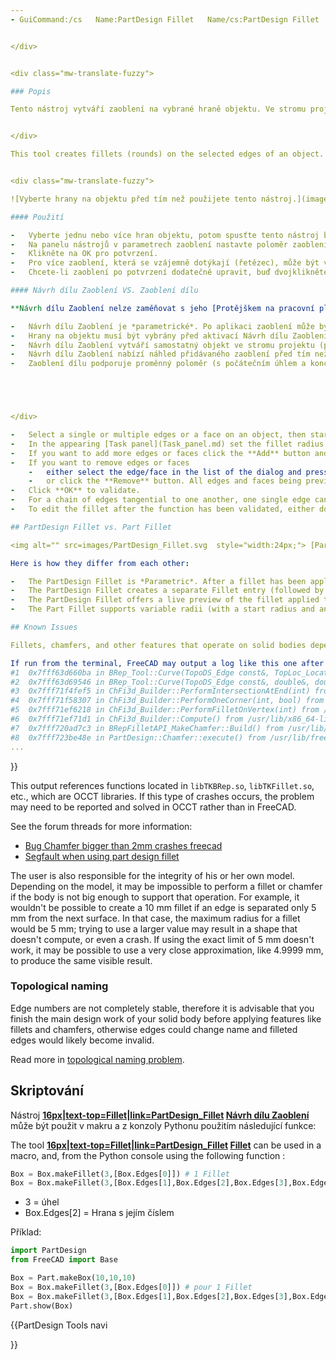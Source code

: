 ```yaml
---
- GuiCommand:/cs   Name:PartDesign Fillet   Name/cs:PartDesign Fillet   Workbenches:[MenuLocation:PartDesign → Fillet   SeeAlso:[[Part Fillet/cs|Part Fillet](PartDesign_Workbench/cs___PartDesign]],_Complete.md)---


</div>


<div class="mw-translate-fuzzy">

### Popis

Tento nástroj vytváří zaoblení na vybrané hraně objektu. Ve stromu projektu je vytvořena nová samostatné položka (následovaná pořadovým číslem jestliže v dokumentu už zaoblení existuje).


</div>

This tool creates fillets (rounds) on the selected edges of an object. A new separate Fillet entry (followed by a sequential number if there are already existing fillets in the document) is created in the project tree.


<div class="mw-translate-fuzzy">

![Vyberte hrany na objektu před tím než použijete tento nástroj.](images/PartDesign_Fillet-01.png ) ![V parametrech Zaoblení nastavte poloměr zaoblení.](images/PartDesign_Fillet-02.png ) ![Do stromu projektu je přidán objekt Zaoblení.](images/PartDesign_Fillet-03.png )

#### Použití

-   Vyberte jednu nebo více hran objektu, potom spusťte tento nástroj buď kliknutím na jeho ikonu nebo výběrem v menu.
-   Na panelu nástrojů v parametrech zaoblení nastavte poloměr zaoblení buď číslem nebo klikáním na šipky nahoru/dolu. Zadané zaoblení se zobrazí v reálném čase.
-   Klikněte na OK pro potvrzení.
-   Pro více zaoblení, která se vzájemně dotýkají (řetězec), může být vybrána jedna hrana; zaoblení se protáhne přes celý řetězec.
-   Chcete-li zaoblení po potvrzení dodatečně upravit, buď dvojklikněte na položku zaoblení ve stromu projektu nebo klikněte pravým tlačítkem na zaoblení a vyberte **Edit Fillet** (Úprava zaoblení).

#### Návrh dílu Zaoblení VS. Zaoblení dílu 

**Návrh dílu Zaoblení nelze zaměňovat s jeho [Protějškem na pracovní ploše Díl](Part_Fillet.md)**. Ačkoliv používají stejnou ikonu, není to to samé a ani nejsou stejně používány. Zde je uvedeno čím se vzájemně liší:

-   Návrh dílu Zaoblení je *parametrické*. Po aplikaci zaoblení může být jeho poloměr upraven; to není možné u Zaoblení dílu.
-   Hrany na objektu musí být vybrány před aktivací Návrh dílu Zaoblení. Při použití Zaoblení dílu může být nástroj spuštěn a potom teprve vybráno těleso a hrany.
-   Návrh dílu Zaoblení vytváří samostatný objekt ve stromu projektu (pokud je jich více, jsou sekvenčně očíslovány). Zaoblení dílu se stává rodičem objektu, na který bylo aplikováno.
-   Návrh dílu Zaoblení nabízí náhled přidávaného zaoblení před tím než je potvrzeno.
-   Zaoblení dílu podporuje proměnný poloměr (s počátečním úhlem a koncovým úhlem). Návrh dílu Zaoblení to neumožňuje.





</div>

-   Select a single or multiple edges or a face on an object, then start the tool either by clicking its icon or going into the menu. In case you selected a face all its edges are respected for filleting.
-   In the appearing [Task panel](Task_panel.md) set the fillet radius either by entering the value, or by clicking on the up/down arrows.
-   If you want to add more edges or faces click the **Add** button and select edges and/or the faces.
-   If you want to remove edges or faces
    -   either select the edge/face in the list of the dialog and press the **DEL** key. *Note*: Since there must be at least an edge for the feature, the last remaining edge or face in the list cannot be removed.
    -   or click the **Remove** button. All edges and faces being previously selected are highlighted in purple. Select the edge or the face to be removed.
-   Click **OK** to validate.
-   For a chain of edges tangential to one another, one single edge can be selected; the fillet will propagate along the chain.
-   To edit the fillet after the function has been validated, either double-click on the Fillet label in the Project tree, or right-click on it and select **Edit Fillet**.

## PartDesign Fillet vs. Part Fillet 

<img alt="" src=images/PartDesign_Fillet.svg  style="width:24px;"> [PartDesign Fillet](PartDesign_Fillet.md) is not to be confused with **<img alt="" src=images/Part_Fillet.svg  style="width:24px;"> [Part Fillet](Part_Fillet.md)** of the [Part Workbench](Part_Workbench.md). Although they share the same name, they are not the same, and are not used the same way.

Here is how they differ from each other:

-   The PartDesign Fillet is *Parametric*. After a fillet has been applied, its radius can be edited; this is not possible with the Part Fillet.
-   The PartDesign Fillet creates a separate Fillet entry (followed by a sequential number if there are already existing fillets) in the Project tree. The Part Fillet becomes the parent of the object it was applied to.
-   The PartDesign Fillet offers a live preview of the fillet applied to the object before validating the function.
-   The Part Fillet supports variable radii (with a start radius and an end radius). The PartDesign fillet doesn\'t.

## Known Issues 

Fillets, chamfers, and other features that operate on solid bodies depend on the underlying OpenCASCADE Technology (OCCT) kernel that FreeCAD uses. The OCCT kernel occasionally has difficulty handling coincident sharp edges, where two faces meet. If this is the case FreeCAD may crash without an explanation.

If run from the terminal, FreeCAD may output a log like this one after the crash: {{code|code=
#1  0x7fff63d660ba in BRep_Tool::Curve(TopoDS_Edge const&, TopLoc_Location&, double&, double&) from /usr/lib/x86_64-linux-gnu/libTKBRep.so.7+0x2a
#2  0x7fff63d69546 in BRep_Tool::Curve(TopoDS_Edge const&, double&, double&) from /usr/lib/x86_64-linux-gnu/libTKBRep.so.7+0x46
#3  0x7fff71f4fef5 in ChFi3d_Builder::PerformIntersectionAtEnd(int) from /usr/lib/x86_64-linux-gnu/libTKFillet.so.7+0x3b05
#4  0x7fff71f58307 in ChFi3d_Builder::PerformOneCorner(int, bool) from /usr/lib/x86_64-linux-gnu/libTKFillet.so.7+0x1097
#5  0x7fff71ef6218 in ChFi3d_Builder::PerformFilletOnVertex(int) from /usr/lib/x86_64-linux-gnu/libTKFillet.so.7+0x4e8
#6  0x7fff71ef71d1 in ChFi3d_Builder::Compute() from /usr/lib/x86_64-linux-gnu/libTKFillet.so.7+0xe31
#7  0x7fff720ad7c3 in BRepFilletAPI_MakeChamfer::Build() from /usr/lib/x86_64-linux-gnu/libTKFillet.so.7+0x33
#8  0x7fff723be48e in PartDesign::Chamfer::execute() from /usr/lib/freecad-daily/lib/_PartDesign.so+0x60e
...
```

}}

This output references functions located in `libTKBRep.so`, `libTKFillet.so`, etc., which are OCCT libraries. If this type of crashes occurs, the problem may need to be reported and solved in OCCT rather than in FreeCAD.

See the forum threads for more information:

-   [Bug Chamfer bigger than 2mm crashes freecad](https://forum.freecadweb.org/viewtopic.php?p=263818#p263818)
-   [Segfault when using part design fillet](https://forum.freecadweb.org/viewtopic.php?p=264827#p264827)

The user is also responsible for the integrity of his or her own model. Depending on the model, it may be impossible to perform a fillet or chamfer if the body is not big enough to support that operation. For example, it wouldn\'t be possible to create a 10 mm fillet if an edge is separated only 5 mm from the next surface. In that case, the maximum radius for a fillet would be 5 mm; trying to use a larger value may result in a shape that doesn\'t compute, or even a crash. If using the exact limit of 5 mm doesn\'t work, it may be possible to use a very close approximation, like 4.9999 mm, to produce the same visible result.

### Topological naming 

Edge numbers are not completely stable, therefore it is advisable that you finish the main design work of your solid body before applying features like fillets and chamfers, otherwise edges could change name and filleted edges would likely become invalid.

Read more in [topological naming problem](topological_naming_problem.md).


<div class="mw-translate-fuzzy">

## Skriptování

Nástroj **[16px|text-top=Fillet|link=PartDesign_Fillet](File:PartDesign_Fillet.png.md) [Návrh dílu Zaoblení](_PartDesign_Fillet/cs.md)** může být použit v makru a z konzoly Pythonu použitím následující funkce:


</div>

The tool **[16px|text-top=Fillet|link=PartDesign_Fillet](File:PartDesign_Fillet.svg.md) [Fillet](PartDesign_Fillet.md)** can be used in a macro, and, from the Python console using the following function : 
```python
Box = Box.makeFillet(3,[Box.Edges[0]]) # 1 Fillet
Box = Box.makeFillet(3,[Box.Edges[1],Box.Edges[2],Box.Edges[3],Box.Edges[4]]) # for several Fillets
```

-   3 = úhel
-   Box.Edges\[2\] = Hrana s jejím číslem

Příklad: 
```python
import PartDesign
from FreeCAD import Base

Box = Part.makeBox(10,10,10)
Box = Box.makeFillet(3,[Box.Edges[0]]) # pour 1 Fillet
Box = Box.makeFillet(3,[Box.Edges[1],Box.Edges[2],Box.Edges[3],Box.Edges[4]]) # for several Fillets
Part.show(Box)
```








{{PartDesign Tools navi

}} 
